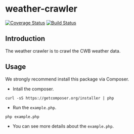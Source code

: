 # weather-crawler
[![Coverage Status](https://coveralls.io/repos/github/peter279k/weather-crawler/badge.svg?branch=master)](https://coveralls.io/github/peter279k/weather-crawler?branch=master)
[![Build Status](https://travis-ci.org/peter279k/weather-crawler.svg?branch=master)](https://travis-ci.org/peter279k/weather-crawler)

## Introduction

The weather crawler is to crawl the CWB weather data.

## Usage

We strongly recommend install this package via Composer.

- Intall the composer.

```
curl -sS https://getcomposer.org/installer | php
```

- Run the ```example.php```.
```
php example.php
```

- You can see more details about the ```example.php```.
